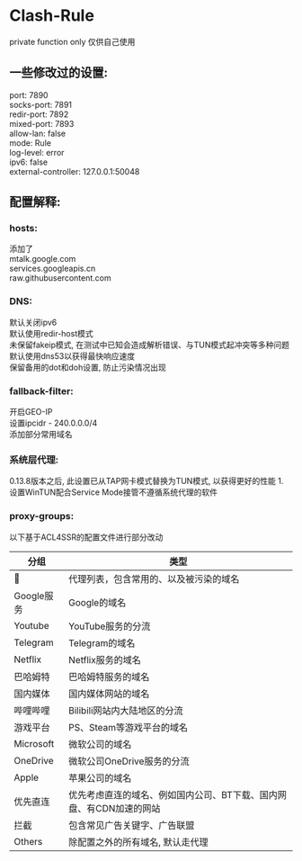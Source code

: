 # Clash-Rule
private function only
仅供自己使用

## 一些修改过的设置:
port: 7890
<br/>
socks-port: 7891
<br/>
redir-port: 7892
<br/>
mixed-port: 7893
<br/>
allow-lan: false
<br/>
mode: Rule
<br/>
log-level: error
<br/>
ipv6: false
<br/>
external-controller: 127.0.0.1:50048

## 配置解释:
### hosts:
添加了
<br/>
mtalk.google.com
<br/>
services.googleapis.cn
<br/>
raw.githubusercontent.com

### DNS:
默认关闭ipv6
<br/>
默认使用redir-host模式
<br/>
未保留fakeip模式, 在测试中已知会造成解析错误、与TUN模式起冲突等多种问题
<br/>
默认使用dns53以获得最快响应速度
<br/>
保留备用的dot和doh设置, 防止污染情况出现

### fallback-filter:
开启GEO-IP
<br/>
设置ipcidr - 240.0.0.0/4
<br/>
添加部分常用域名

### 系统层代理:
0.13.8版本之后, 此设置已从TAP网卡模式替换为TUN模式, 以获得更好的性能
1.<br/>
设置WinTUN配合Service Mode接管不遵循系统代理的软件

### proxy-groups:
以下基于ACL4SSR的配置文件进行部分改动

| 分组                    | 类型                 |
| ---------------------- | -------------------- |
|🚀                      | 代理列表，包含常用的、以及被污染的域名                                        |
| Google服务              | Google的域名                                                             |
| Youtube                | YouTube服务的分流                                                         |
| Telegram               | Telegram的域名                                                           |
| Netflix                | Netflix服务的域名                                                         |
| 巴哈姆特                | 巴哈姆特服务的域名                                                          |
| 国内媒体                | 国内媒体网站的域名                                                          |
| 哔哩哔哩                | Bilibili网站内大陆地区的分流                                                |
| 游戏平台                | PS、Steam等游戏平台的域名                                                   |
| Microsoft              | 微软公司的域名                                                             |
| OneDrive               | 微软公司OneDrive服务的分流                                                 |
| Apple                  | 苹果公司的域名                                                             |
| 优先直连                | 优先考虑直连的域名、例如国内公司、BT下载、国内网盘、有CDN加速的网站                |
| 拦截                   | 包含常见广告关键字、广告联盟                                                  |
| Others                 | 除配置之外的所有域名, 默认走代理                                              |
